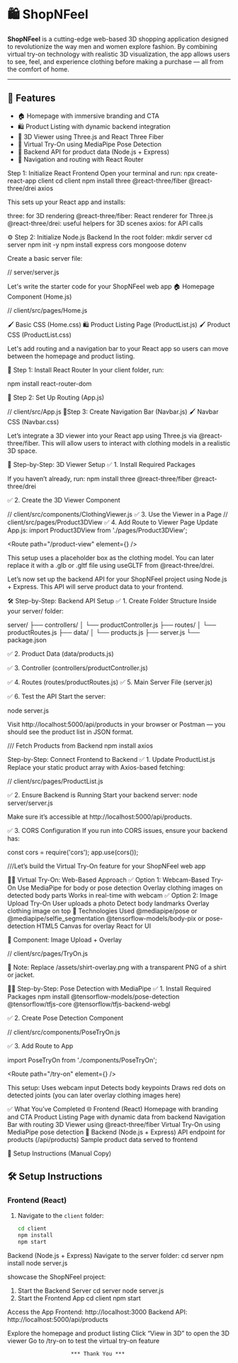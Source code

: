 # 🛍️ ShopNFeel

**ShopNFeel** is a cutting-edge web-based 3D shopping application designed to revolutionize the way men and women explore fashion. By combining virtual try-on technology with realistic 3D visualization, the app allows users to see, feel, and experience clothing before making a purchase — all from the comfort of home.

---

## 🌟 Features

- 🏠 Homepage with immersive branding and CTA
- 🛍️ Product Listing with dynamic backend integration
- 🧥 3D Viewer using Three.js and React Three Fiber
- 🧍 Virtual Try-On using MediaPipe Pose Detection
- 🔗 Backend API for product data (Node.js + Express)
- 🧭 Navigation and routing with React Router


 Step 1: Initialize React Frontend
 Open your terminal and run:
	npx create-react-app client
	cd client
	npm install three @react-three/fiber @react-three/drei axios

This sets up your React app and installs:

three: for 3D rendering
@react-three/fiber: React renderer for Three.js
@react-three/drei: useful helpers for 3D scenes
axios: for API calls

⚙️ Step 2: Initialize Node.js Backend
In the root folder:
mkdir server
cd server
npm init -y
npm install express cors mongoose dotenv

Create a basic server file:

// server/server.js

Let's write the starter code for your ShopNFeel web app
🏠 Homepage Component (Home.js)

// client/src/pages/Home.js

🖌️ Basic CSS (Home.css)
🛍️ Product Listing Page (ProductList.js)
🖌️ Product CSS (ProductList.css)

Let's add routing and a navigation bar to your React app so users can move between the homepage and product listing.

🧭 Step 1: Install React Router
In your client folder, run:

npm install react-router-dom

🧩 Step 2: Set Up Routing (App.js)

// client/src/App.js
🧭Step 3: Create Navigation Bar (Navbar.js)
🖌️ Navbar CSS (Navbar.css)

Let’s integrate a 3D viewer into your React app using Three.js via @react-three/fiber. This will allow users to interact with clothing models in a realistic 3D space.

🧊 Step-by-Step: 3D Viewer Setup
✅ 1. Install Required Packages

If you haven’t already, run:
npm install three @react-three/fiber @react-three/drei

✅ 2. Create the 3D Viewer Component

// client/src/components/ClothingViewer.js
✅ 3. Use the Viewer in a Page
// client/src/pages/Product3DView
✅ 4. Add Route to Viewer Page
Update App.js:
import Product3DView from './pages/Product3DView';

<Route path="/product-view" element={<Product3DView />} />


This setup uses a placeholder box as the clothing model. You can later replace it with a .glb or .gltf file using useGLTF from @react-three/drei.

Let’s now set up the backend API for your ShopNFeel project using Node.js + Express. This API will serve product data to your frontend.

🛠️ Step-by-Step: Backend API Setup
✅ 1. Create Folder Structure
Inside your server/ folder:

server/
├── controllers/
│   └── productController.js
├── routes/
│   └── productRoutes.js
├── data/
│   └── products.js
├── server.js
└── package.json

✅ 2.  Product Data (data/products.js)

✅ 3. Controller (controllers/productController.js)

✅ 4. Routes (routes/productRoutes.js)
✅ 5. Main Server File (server.js)

✅ 6. Test the API
Start the server:

node server.js

Visit http://localhost:5000/api/products in your browser or Postman — you should see the product list in JSON format.

/// Fetch Products from Backend
npm install axios

Step-by-Step: Connect Frontend to Backend
✅ 1. Update ProductList.js
Replace your static product array with Axios-based fetching:


// client/src/pages/ProductList.js

✅ 2. Ensure Backend is Running
Start your backend server:
node server/server.js

Make sure it’s accessible at http://localhost:5000/api/products.

✅ 3. CORS Configuration
If you run into CORS issues, ensure your backend has:

const cors = require('cors');
app.use(cors());

///Let’s build the Virtual Try-On feature for your ShopNFeel web app

🧍‍♂️ Virtual Try-On: Web-Based Approach
✅ Option 1: Webcam-Based Try-On
Use MediaPipe for body or pose detection
Overlay clothing images on detected body parts
Works in real-time with webcam
✅ Option 2: Image Upload Try-On
User uploads a photo
Detect body landmarks
Overlay clothing image on top
🧪 Technologies Used
@mediapipe/pose or @mediapipe/selfie_segmentation
@tensorflow-models/body-pix or pose-detection
HTML5 Canvas for overlay
React for UI

🧩  Component: Image Upload + Overlay

// client/src/pages/TryOn.js

📝 Note: Replace /assets/shirt-overlay.png with a transparent PNG of a shirt or jacket.

🧍‍♂️ Step-by-Step: Pose Detection with MediaPipe
✅ 1. Install Required Packages
npm install @tensorflow-models/pose-detection @tensorflow/tfjs-core @tensorflow/tfjs-backend-webgl

✅ 2. Create Pose Detection Component

// client/src/components/PoseTryOn.js

✅ 3. Add Route to App

import PoseTryOn from './components/PoseTryOn';

<Route path="/try-on" element={<PoseTryOn />} />

This setup:
Uses webcam input
Detects body keypoints
Draws red dots on detected joints (you can later overlay clothing images here)

✅ What You’ve Completed
🌐 Frontend (React)
Homepage with branding and CTA
Product Listing Page with dynamic data from backend
Navigation Bar with routing
3D Viewer using @react-three/fiber
Virtual Try-On using MediaPipe pose detection
🔧 Backend (Node.js + Express)
API endpoint for products (/api/products)
Sample product data served to frontend

📝 Setup Instructions (Manual Copy)

## 🛠️ Setup Instructions

### Frontend (React)
1. Navigate to the `client` folder:
   ```bash
   cd client
   npm install
   npm start
   ```
Backend (Node.js + Express)
Navigate to the server folder:
cd server
npm install
node server.js


showcase the ShopNFeel project:

1. Start the Backend Server
cd server
node server.js
2. Start the Frontend App
cd client
npm start


Access the App
Frontend: http://localhost:3000
Backend API: http://localhost:5000/api/products

Explore the homepage and product listing
Click “View in 3D” to open the 3D viewer
Go to /try-on to test the virtual try-on feature


                        *** Thank You ***

